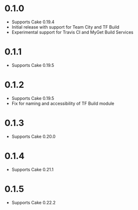 # 0.1.0

- Supports Cake 0.19.4
- Initial release with support for Team City and TF Build
- Experimental support for Travis CI and MyGet Build Services

# 0.1.1

- Supports Cake 0.19.5

# 0.1.2

- Supports Cake 0.19.5
- Fix for naming and accessibility of TF Build module

# 0.1.3

- Supports Cake 0.20.0

# 0.1.4

- Supports Cake 0.21.1

# 0.1.5

- Supports Cake 0.22.2